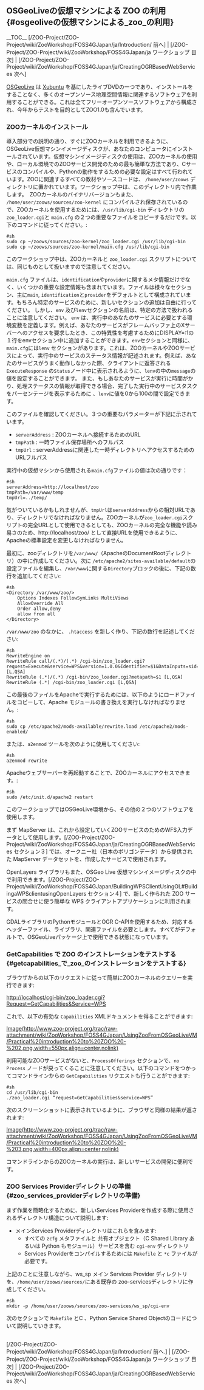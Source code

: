 ## OSGeoLiveの仮想マシンによる ZOO の利用 {#osgeoliveの仮想マシンによる_zoo_の利用}

\_\_TOC\_\_
\[/ZOO-Project/ZOO-Project/wiki/ZooWorkshop/FOSS4GJapan/ja/Introduction/
前へ\] \| \[/ZOO-Project/ZOO-Project/wiki/ZooWorkshop/FOSS4GJapan/ja
ワークショップ 目次\] \|
\[/ZOO-Project/ZOO-Project/wiki/ZooWorkshop/FOSS4GJapan/ja/CreatingOGRBasedWebServices
次へ\]

[OSGeoLive](http://live.osgeo.org/) は
[Xubuntu](http://www.xubuntu.org/)
を基にしたライブDVDの一つであり、インストールをすることなく、多くのオープンソース地理空間情報に関連するソフトウェアを利用することができる。これは全てフリーオープンソースソフトウェアから構成され、今年からテストを目的としてZOO1.0も含んでいます。

### ZOOカーネルのインストール

導入部分での説明の通り、すぐにZOOカーネルを利用できるように、OSGeoLive仮想マシンイメージディスクが、あなたのコンピュータにインストールされています。仮想マシンイメージディスクの使用は、ZOOカーネルの使用や、ローカル環境でのZOOサービス開発のための最も簡単な方法であり、Cサービスのコンパイルや、Pythonの動作をするための必要な設定はすべて行われています。ZOOに関連するすべての教材やソースコードは、
`/home/user/zoows`
ディレクトリに置かれています。ワークショップ中は、このディレクトリ内で作業します。　ZOOカーネルのバイナリバージョンもまた、
`/home/user/zoows/sources/zoo-kernel`
にコンパイルされ保存されているので、ZOOカーネルを使用するためには、`/usr/lib/cgi-bin`
ディレクトリの`zoo_loader.cgi`と `main.cfg`
の２つの重要なファイルをコピーするだけです。以下のコマンドに従ってください。:

    #sh
    sudo cp ~/zoows/sources/zoo-kernel/zoo_loader.cgi /usr/lib/cgi-bin
    sudo cp ~/zoows/sources/zoo-kernel/main.cfg /usr/lib/cgi-bin

このワークショップ中は、ZOOカーネルと `zoo_loader.cgi`
スクリプトについては、同じものとして扱いますので注意してください。

`main.cfg`
ファイルは、`identification`や`provider`に関するメタ情報だけでなく、いくつかの重要な設定情報も含まれています。ファイルは様々なセクション、主に`main`,
`identification`と`provider`をデフォルトとして構成されています。もちろん特定のサービスのために、新しいセクションの追加は自由に行ってください。
しかし、`env`
及び`lenv`セクションの名前は、特定の方法で扱われることに注意してください。
`env`
は、実行中のあなたのサービスに必要とする環境変数を定義します。例えば、あなたのサービスがフレームバッファ上のXサーバーへのアクセスを要求したとき、この特異性を考慮するためにDISPLAY=:1の１行をenvセクション中に追加することができます。`env`セクションと同様に、`main.cfg`には`lenv`
セクションがあります。これは、ZOOカーネルやZOOサービスによって、実行中のサービスのステータス情報が記述されます。例えば、あなたのサービスがうまく動作しなかった際、クライアントに返答される`ExecuteResponse`
の`Status`ノード中に表示されるように、`lenv`の中の`message`の値を設定することができます。
また、もしあなたのサービスが実行に時間がかり、処理ステータスの情報が取得できる場合、完了した実行中のサービスタスクをパーセンテージを表示するために
、`lenv`に値を0から100の間で設定できます。

このファイルを確認してください。３つの重要なパラメーターが下記に示されています。

-   `serverAddress` : ZOOカーネルへ接続するためのURL
-   `tmpPath` : 一時ファイル保存場所へのフルパス
-   `tmpUrl` :
    serverAddressに関連した一時ディレクトリへアクセスするためのURLフルパス

実行中の仮想マシンから使用される`main.cfg`ファイルの値は次の通りです：

    #sh
    serverAddress=http://localhost/zoo
    tmpPath=/var/www/temp
    tmpUrl=../temp/

気がついているかもしれませんが、`tmpUrl`は`serverAddress`からの相対URLであり、ディレクトリでなければなりません。ZOOカーネルが`zoo_loader.cgi`スクリプトの完全URLとして使用できるとしても、ZOOカーネルの完全な機能や読み易さのため、http://localhost/zoo/
として直接URLを使用できるように、Apacheの標準設定を変更しなければなりません。

最初に、zooディレクトリを`/var/www/`（ApacheのDocumentRootディレクトリ）の中に作成してください。次に
`/etc/apache2/sites-available/default`の設定ファイルを編集し、`/var/www`に関する`Directory`ブロックの後に、下記の数行を追加してください:

    #sh
    <Directory /var/www/zoo/>
        Options Indexes FollowSymLinks MultiViews
        AllowOverride All
        Order allow,deny
        allow from all
    </Directory>

`/var/www/zoo` のなかに、 `.htaccess`
を新しく作り、下記の数行を記述してください:

    #sh
    RewriteEngine on
    RewriteRule call/(.*)/(.*) /cgi-bin/zoo_loader.cgi?request=Execute&service=WPS&version=1.0.0&Identifier=$1&DataInputs=sid=$2&RawDataOutput=Result [L,QSA]
    RewriteRule (.*)/(.*) /cgi-bin/zoo_loader.cgi?metapath=$1 [L,QSA]
    RewriteRule (.*) /cgi-bin/zoo_loader.cgi [L,QSA]

この最後のファイルをApacheで実行するためには、以下のようにロードファイルをコピーして、Apache
モジュールの書き換えを実行しなければなりません。:

    #sh
    sudo cp /etc/apache2/mods-available/rewrite.load /etc/apache2/mods-enabled/

または、`a2enmod` ツールを次のように使用してください:

    #sh
    a2enmod rewrite

Apacheウェブサーバーを再起動することで、ZOOカーネルにアクセスできます。:

    #sh 
    sudo /etc/init.d/apache2 restart

このワークショップではOSGeoLive環境から、その他の２つのソフトウェアを使用します。

まず MapServer
は、これから設定していくZOOサービスのためのWFS入力データとして使用します。\[/ZOO-Project/ZOO-Project/wiki/ZooWorkshop/FOSS4GJapan/ja/CreatingOGRBasedWebServices
セクション３\] では、オークニー社（日本のポリゴンデータ）から提供された
MapServer データセットを、作成したサービスで使用されます。

OpenLayers ライブラリもまた、OSGeo Live
仮想マシンイメージディスクの中で利用できます。\[/ZOO-Project/ZOO-Project/wiki/ZooWorkshop/FOSS4GJapan/BuildingWPSClientUsingOL\#BuildingaWPSclientusingOpenLayers
セクション４\] で、新しく作られた ZOO サービスの問合せに使う簡単な WPS
クライアントアプリケーションに利用されます。

GDALライブラリのPythonモジュールとOGR
C-APIを使用するため、対応するヘッダーファイル、ライブラリ、関連ファイルを必要とします。すべてがデフォルトで、OSGeoLiveパッケージ上で使用できる状態になっています。

### GetCapabilities で ZOO のインストレーションをテストする {#getcapabilities_で_zoo_のインストレーションをテストする}

ブラウザからの以下のリクエストに従って簡単にZOOカーネルのクエリーを実行できます:

<http://localhost/cgi-bin/zoo_loader.cgi?Request=GetCapabilities&Service=WPS>

これで、以下の有効な `Capabilities` XMLドキュメントを得ることができます:

[Image(http://www.zoo-project.org/trac/raw-attachment/wiki/ZooWorkshop/FOSS4GJapan/UsingZooFromOSGeoLiveVM/Practical%20introduction%20to%20ZOO%20-%202.png,width=550px,align=center,nolink)](Image(http://www.zoo-project.org/trac/raw-attachment/wiki/ZooWorkshop/FOSS4GJapan/UsingZooFromOSGeoLiveVM/Practical%20introduction%20to%20ZOO%20-%202.png,width=550px,align=center,nolink) "wikilink")

利用可能なZOOサービスがないと、`ProcessOfferings`
セクションで、`no Process`
ノードが戻ってくることに注意してください。以下のコマンドをつかってコマンドラインからの
`GetCapabilities` リクエストも行うことができます:

    #sh
    cd /usr/lib/cgi-bin
    ./zoo_loader.cgi “request=GetCapabilities&service=WPS”

次のスクリーンショットに表示されているように、ブラウザと同様の結果が返されます:

[Image(http://www.zoo-project.org/trac/raw-attachment/wiki/ZooWorkshop/FOSS4GJapan/UsingZooFromOSGeoLiveVM/Practical%20introduction%20to%20ZOO%20-%203.png,width=400px,align=center,nolink)](Image(http://www.zoo-project.org/trac/raw-attachment/wiki/ZooWorkshop/FOSS4GJapan/UsingZooFromOSGeoLiveVM/Practical%20introduction%20to%20ZOO%20-%203.png,width=400px,align=center,nolink) "wikilink")

コマンドラインからのZOOカーネルの実行は、新しいサービスの開発に便利です。

### ZOO Services Providerディレクトリの準備 {#zoo_services_providerディレクトリの準備}

まず作業を簡略化するために、新しいServices
Providerを作成する際に使用されるディレクトリ構造について説明します:

-   メインServices Providerディレクトリはこれらを含みます:
    -   すべての `zcfg` メタファイルと 共有オブジェクト（C Shared
        Library あるいは Python もモジュール）サービスを含む `cgi-env`
        ディレクトリ
    -   Services Providerをコンパイルするためには `Makefile` と `*c`
        ファイルが必要です。

上記のことに注意しながら、ws_sp メイン Services Provider
ディレクトリを、`/home/user/zoows/sources/`にある既存の
zoo-servicesディレクトリに作成してください。

    #sh
    mkdir -p /home/user/zoows/sources/zoo-services/ws_sp/cgi-env

次のセクションで `Makefile` とC 、Python Service Shared
Objectのコードについて説明していきます。

\
\[/ZOO-Project/ZOO-Project/wiki/ZooWorkshop/FOSS4GJapan/ja/Introduction/
前へ.\] \| \[/ZOO-Project/ZOO-Project/wiki/ZooWorkshop/FOSS4GJapan/ja
ワークショップ 目次\] \|
\[/ZOO-Project/ZOO-Project/wiki/ZooWorkshop/FOSS4GJapan/ja/CreatingOGRBasedWebServices
次へ\]
